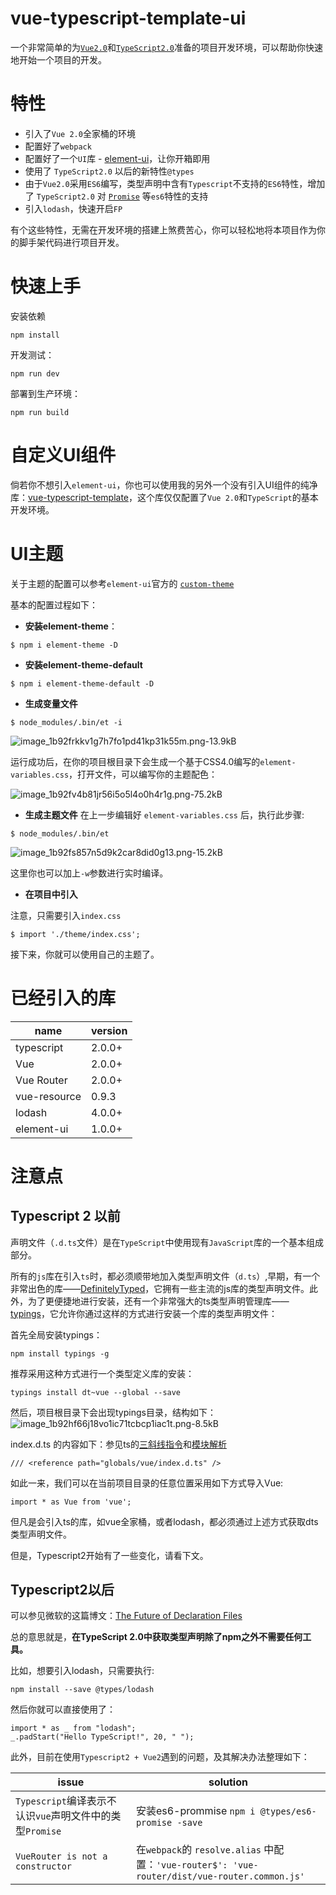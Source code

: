 # vue-typescript-template-ui

一个非常简单的为[`Vue2.0`][1]和[`TypeScript2.0`][2]准备的项目开发环境，可以帮助你快速地开始一个项目的开发。

# 特性

- 引入了`Vue 2.0`全家桶的环境
- 配置好了`webpack`
- 配置好了一个`UI`库 - [element-ui][3]，让你开箱即用
- 使用了 `TypeScript2.0` 以后的新特性`@types`
- 由于`Vue2.0`采用`ES6`编写，类型声明中含有`Typescript`不支持的`ES6`特性，增加了 `TypeScript2.0` 对 [`Promise`][4] 等`es6`特性的支持
- 引入`lodash`，快速开启`FP`

有个这些特性，无需在开发环境的搭建上煞费苦心，你可以轻松地将本项目作为你的脚手架代码进行项目开发。

# 快速上手

安装依赖
```
npm install
```
开发测试：
```
npm run dev
```
部署到生产环境：
```
npm run build
```


# 自定义UI组件

倘若你不想引入`element-ui`，你也可以使用我的另外一个没有引入UI组件的纯净库：[vue-typescript-template][5]，这个库仅仅配置了`Vue 2.0`和`TypeScript`的基本开发环境。


# UI主题

关于主题的配置可以参考`element-ui`官方的 [`custom-theme`][6]

基本的配置过程如下：

- **安装element-theme**：
```
$ npm i element-theme -D
```

- **安装element-theme-default**
```
$ npm i element-theme-default -D 
```

- **生成变量文件**

```
$ node_modules/.bin/et -i
```
![image_1b92frkkv1g7h7fo1pd41kp31k55m.png-13.9kB][7]

运行成功后，在你的项目根目录下会生成一个基于CSS4.0编写的`element-variables.css`，打开文件，可以编写你的主题配色：

![image_1b92fv4b81jr56i5o5l4o0h4r1g.png-75.2kB][8]


- **生成主题文件**
在上一步编辑好 `element-variables.css` 后，执行此步骤:
```
$ node_modules/.bin/et
```

![image_1b92fs857n5d9k2car8did0g13.png-15.2kB][9]

这里你也可以加上`-w`参数进行实时编译。

- **在项目中引入**

注意，只需要引入`index.css`
```
$ import './theme/index.css';
```

接下来，你就可以使用自己的主题了。

# 已经引入的库

name | version
--- | ---
typescript | 2.0.0+
Vue | 2.0.0+
Vue Router | 2.0.0+
vue-resource | 0.9.3
lodash | 4.0.0+
element-ui | 1.0.0+


# 注意点

## Typescript 2 以前

声明文件（`.d.ts`文件）是在`TypeScript`中使用现有`JavaScript`库的一个基本组成部分。

所有的`js`库在引入`ts`时，都必须顺带地加入类型声明文件（`d.ts`）,早期，有一个非常出色的库——[DefinitelyTyped][10]，它拥有一些主流的js库的类型声明文件。此外，为了更便捷地进行安装，还有一个非常强大的ts类型声明管理库——[typings][11]，它允许你通过这样的方式进行安装一个库的类型声明文件：

首先全局安装typings：
```
npm install typings -g
```
推荐采用这种方式进行一个类型定义库的安装：
```
typings install dt~vue --global --save
```
然后，项目根目录下会出现typings目录，结构如下：
![image_1b92hf66j18vo1ic71tcbcp1iac1t.png-8.5kB][12]

index.d.ts 的内容如下：参见ts的[三斜线指令][13]和[模块解析][14]
```
/// <reference path="globals/vue/index.d.ts" />
```

如此一来，我们可以在当前项目目录的任意位置采用如下方式导入Vue:

```
import * as Vue from 'vue';
```

但凡是会引入ts的库，如vue全家桶，或者lodash，都必须通过上述方式获取dts类型声明文件。

但是，Typescript2开始有了一些变化，请看下文。

## Typescript2以后

可以参见微软的这篇博文：[The Future of Declaration Files][15]

总的意思就是，**在TypeScript 2.0中获取类型声明除了npm之外不需要任何工具。**

比如，想要引入lodash，只需要执行:

```
npm install --save @types/lodash
```

然后你就可以直接使用了：

```
import * as _ from "lodash";
_.padStart("Hello TypeScript!", 20, " ");
```

此外，目前在使用`Typescript2 + Vue2`遇到的问题，及其解决办法整理如下：

issue | solution
--- | ---
`Typescript`编译表示不认识`vue`声明文件中的类型`Promise` | 安装es6-prommise `npm i @types/es6-promise -save`
`VueRouter is not a constructor` | 在`webpack`的 `resolve.alias` 中配置：`'vue-router$': 'vue-router/dist/vue-router.common.js'`

  [1]: https://github.com/vuejs/vue
  [2]: https://github.com/Microsoft/TypeScript
  [3]: https://github.com/ElemeFE/element
  [4]: https://github.com/stefanpenner/es6-promise
  [5]: https://github.com/toxichl/vue-typescript-template
  [6]: http://element.eleme.io/#/en-US/component/custom-theme
  [7]: http://static.zybuluo.com/a472590061/jg8g8a6392ppmohabnoh7qii/image_1b92frkkv1g7h7fo1pd41kp31k55m.png
  [8]: http://static.zybuluo.com/a472590061/6oweqbrqjvfm221l3b64ny81/image_1b92fv4b81jr56i5o5l4o0h4r1g.png
  [9]: http://static.zybuluo.com/a472590061/64vc46bkcp3yaayxf6oimqtw/image_1b92fs857n5d9k2car8did0g13.png
  [10]: https://github.com/DefinitelyTyped/DefinitelyTyped
  [11]: https://github.com/typings/typings
  [12]: http://static.zybuluo.com/a472590061/crvbo8k38quhhywmn1j8pcz9/image_1b92hf66j18vo1ic71tcbcp1iac1t.png
  [13]: https://www.tslang.cn/docs/handbook/triple-slash-directives.html
  [14]: https://www.tslang.cn/docs/handbook/module-resolution.html
  [15]: https://blogs.msdn.microsoft.com/typescript/2016/06/15/the-future-of-declaration-files/